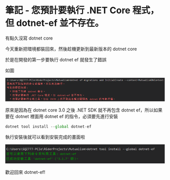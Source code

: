# 筆記 - 您預計要執行 .NET Core 程式，但 dotnet-ef 並不存在。

有點久沒寫 dotnet core

今天重新把環境都裝回來，然後趁機更新到最新版本的 dotnet core

於是在開發的第一步要執行 dotnet ef 就發生了錯誤

如圖

![%E7%AD%86%E8%A8%98%20-%20%E6%82%A8%E9%A0%90%E8%A8%88%E8%A6%81%E5%9F%B7%E8%A1%8C%20NET%20Core%20%E7%A8%8B%E5%BC%8F%EF%BC%8C%E4%BD%86%20dotnet-ef%20%E4%B8%A6%E4%B8%8D%E5%AD%98%E5%9C%A8%E3%80%82%20d2fbac962f4a4913a4a5188fe8380fde/Untitled.png](%E7%AD%86%E8%A8%98%20-%20%E6%82%A8%E9%A0%90%E8%A8%88%E8%A6%81%E5%9F%B7%E8%A1%8C%20NET%20Core%20%E7%A8%8B%E5%BC%8F%EF%BC%8C%E4%BD%86%20dotnet-ef%20%E4%B8%A6%E4%B8%8D%E5%AD%98%E5%9C%A8%E3%80%82%20d2fbac962f4a4913a4a5188fe8380fde/Untitled.png)

原來是因為在 dotnet core 3.0 之後 .NET SDK 就不再包含 dotnet ef，所以如果要在 dotnet 裡面用 dotnet ef 的指令，必須要先進行安裝

```jsx
dotnet tool install --global dotnet-ef
```

執行安裝後就可以看到安裝完成的畫面啦

![%E7%AD%86%E8%A8%98%20-%20%E6%82%A8%E9%A0%90%E8%A8%88%E8%A6%81%E5%9F%B7%E8%A1%8C%20NET%20Core%20%E7%A8%8B%E5%BC%8F%EF%BC%8C%E4%BD%86%20dotnet-ef%20%E4%B8%A6%E4%B8%8D%E5%AD%98%E5%9C%A8%E3%80%82%20d2fbac962f4a4913a4a5188fe8380fde/Untitled%201.png](%E7%AD%86%E8%A8%98%20-%20%E6%82%A8%E9%A0%90%E8%A8%88%E8%A6%81%E5%9F%B7%E8%A1%8C%20NET%20Core%20%E7%A8%8B%E5%BC%8F%EF%BC%8C%E4%BD%86%20dotnet-ef%20%E4%B8%A6%E4%B8%8D%E5%AD%98%E5%9C%A8%E3%80%82%20d2fbac962f4a4913a4a5188fe8380fde/Untitled%201.png)

歡迎回來 dotnet-ef!